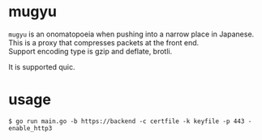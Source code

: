 # mugyu
`mugyu` is an onomatopoeia when pushing into a narrow place in Japanese.  
This is a proxy that compresses packets at the front end.  
Support encoding type is gzip and deflate, brotli.

It is supported quic.


# usage

```
$ go run main.go -b https://backend -c certfile -k keyfile -p 443 -enable_http3
```